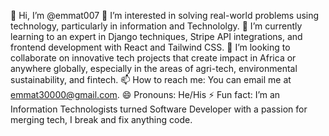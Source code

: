 👋 Hi, I’m @emmat007
👀 I’m interested in solving real-world problems using technology, particularly in information and Technololgy.
🌱 I’m currently learning to an expert in Django techniques, Stripe API integrations, and frontend development with React and Tailwind CSS.
💞️ I’m looking to collaborate on innovative tech projects that create impact in Africa or anywhere globally, especially in the areas of agri-tech, environmental sustainability, and fintech.
📫 How to reach me: You can email me at emmat30000@gmail.com.
😄 Pronouns: He/His
⚡ Fun fact: I’m an Information Technologists turned Software Developer with a passion for merging tech, I break and fix anything code.

<!---
emmat007/emmat007 is a ✨ special ✨ repository because its `README.md` (this file) appears on your GitHub profile.
You can click the Preview link to take a look at your changes.
--->
